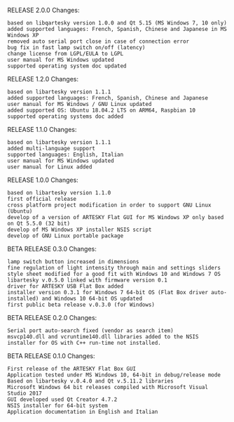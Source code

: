 RELEASE 2.0.0
Changes:

	based on libqartesky version 1.0.0 and Qt 5.15 (MS Windows 7, 10 only)
	added supported languages: French, Spanish, Chinese and Japanese in MS Windows XP
	removed auto serial port close in case of connection error
	bug fix in fast lamp switch on/off (latency)
	change license from LGPL/EULA to LGPL
	user manual for MS Windows updated
	supported operating system doc updated

RELEASE 1.2.0
Changes:

    based on libartesky version 1.1.1
	added supported languages: French, Spanish, Chinese and Japanese
	user manual for MS Windows / GNU Linux updated
	added supported OS: Ubuntu 18.04.2 LTS on ARM64, Raspbian 10
	supported operating systems doc added

RELEASE 1.1.0
Changes:

    based on libartesky version 1.1.1
    added multi-language support
    supported languages: English, Italian
    user manual for MS Windows updated
    user manual for Linux added

RELEASE 1.0.0
Changes:

    based on libartesky version 1.1.0
    first official release
    cross platform project modification in order to support GNU Linux (Ubuntu)
    develop of a version of ARTESKY Flat GUI for MS Windows XP only based on Qt 5.5.0 (32 bit)
    develop of MS Windows XP installer NSIS script
    develop of GNU Linux portable package

BETA RELEASE 0.3.0
Changes:

    lamp switch button increased in dimensions
    fine regulation of light intensity through main and settings sliders
    style sheet modified for a good fit with Windows 10 and Windows 7 OS
    libartesky v.0.5.0 linked with firmware version 0.1
    driver for ARTESKY USB Flat Box added
    installer version 0.3.1 for Windows 7 64-bit OS (Flat Box driver auto-installed) and Windows 10 64-bit OS updated
    first public beta release v.0.3.0 (for Windows)

BETA RELEASE 0.2.0
Changes:

    Serial port auto-search fixed (vendor as search item)
    msvcp140.dll and vcruntime140.dll libraries added to the NSIS installer for OS with C++ run-time not installed.

BETA RELEASE 0.1.0
Changes:

    First release of the ARTESKY Flat Box GUI
    Application tested under MS Windows 10, 64-bit in debug/release mode
    Based on libartesky v.0.4.0 and Qt v.5.11.2 libraries
    Microsoft Windows 64 bit releases compiled with Microsoft Visual Studio 2017
    GUI developed used Qt Creator 4.7.2
    NSIS installer for 64-bit system
    Application documentation in English and Italian
